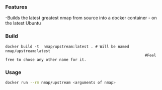 ### Features

-Builds the latest greatest nmap from source into a docker container - on the latest Ubuntu

### Build


    docker build -t  nmap/upstream:latest . # Will be named nmap/upstream:latest
																  #Feel free to chose any other name for it.

### Usage

```bash
docker run --rm nmap/upstream <arguments of nmap>
```
